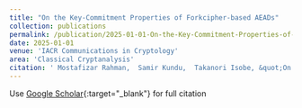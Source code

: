 ```yaml
---
title: "On the Key-Commitment Properties of Forkcipher-based AEADs"
collection: publications
permalink: /publication/2025-01-01-On-the-Key-Commitment-Properties-of-Forkcipher-based-AEADs
date: 2025-01-01
venue: 'IACR Communications in Cryptology'
area: 'Classical Cryptanalysis'
citation: ' Mostafizar Rahman,  Samir Kundu,  Takanori Isobe, &quot;On the Key-Commitment Properties of Forkcipher-based AEADs.&quot; IACR Communications in Cryptology, 2025.'
---
```

Use [Google Scholar](https://scholar.google.com/scholar?q=On+the+Key+Commitment+Properties+of+Forkcipher+based+AEADs){:target="_blank"} for full citation